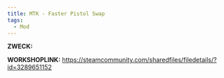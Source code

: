 ```yaml
---
title: MTK - Faster Pistol Swap
tags:
  - Mod
---
```

**ZWECK:** 

**WORKSHOPLINK:** https://steamcommunity.com/sharedfiles/filedetails/?id=3289651152
 <script src="https://www.steamwidgets.net/api/resource/query?type=js&module=workshop&version=v1"></script>
<steam-workshop itemid="3289651152"></steam-workshop>